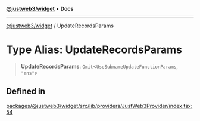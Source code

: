 [**@justweb3/widget**](../README.md) • **Docs**

***

[@justweb3/widget](../globals.md) / UpdateRecordsParams

# Type Alias: UpdateRecordsParams

> **UpdateRecordsParams**: `Omit`\<`UseSubnameUpdateFunctionParams`, `"ens"`\>

## Defined in

[packages/@justweb3/widget/src/lib/providers/JustWeb3Provider/index.tsx:54](https://github.com/JustaName-id/JustaName-sdk/blob/dc845c10af242e3ca87d95ef392516ac0bfa8b95/packages/@justweb3/widget/src/lib/providers/JustWeb3Provider/index.tsx#L54)
